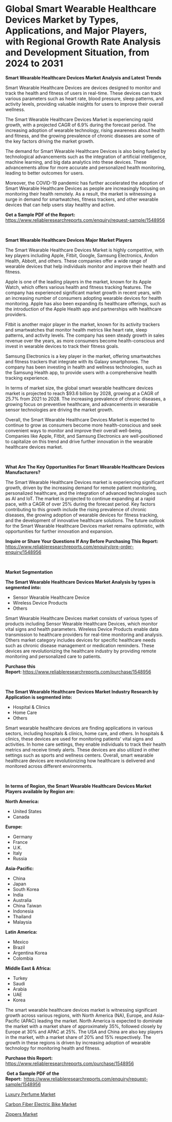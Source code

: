 <p><h1>Global Smart Wearable Healthcare Devices Market by Types, Applications, and Major Players, with Regional Growth Rate Analysis and Development Situation, from 2024 to 2031</h1></p><p><strong>Smart Wearable Healthcare Devices Market Analysis and Latest Trends</strong></p>
<p><p>Smart Wearable Healthcare Devices are devices designed to monitor and track the health and fitness of users in real-time. These devices can track various parameters such as heart rate, blood pressure, sleep patterns, and activity levels, providing valuable insights for users to improve their overall wellness.</p><p>The Smart Wearable Healthcare Devices Market is experiencing rapid growth, with a projected CAGR of 6.9% during the forecast period. The increasing adoption of wearable technology, rising awareness about health and fitness, and the growing prevalence of chronic diseases are some of the key factors driving the market growth.</p><p>The demand for Smart Wearable Healthcare Devices is also being fueled by technological advancements such as the integration of artificial intelligence, machine learning, and big data analytics into these devices. These advancements allow for more accurate and personalized health monitoring, leading to better outcomes for users.</p><p>Moreover, the COVID-19 pandemic has further accelerated the adoption of Smart Wearable Healthcare Devices as people are increasingly focusing on monitoring their health remotely. As a result, the market is witnessing a surge in demand for smartwatches, fitness trackers, and other wearable devices that can help users stay healthy and active.</p></p>
<p><strong>Get a Sample PDF of the Report:&nbsp;</strong> <a href="https://www.reliableresearchreports.com/enquiry/request-sample/1548956">https://www.reliableresearchreports.com/enquiry/request-sample/1548956</a></p>
<p>&nbsp;</p>
<p><strong>Smart Wearable Healthcare Devices Major Market Players</strong></p>
<p><p>The Smart Wearable Healthcare Devices Market is highly competitive, with key players including Apple, Fitbit, Google, Samsung Electronics, Andon Health, Abbott, and others. These companies offer a wide range of wearable devices that help individuals monitor and improve their health and fitness.</p><p>Apple is one of the leading players in the market, known for its Apple Watch, which offers various health and fitness tracking features. The company has experienced significant market growth in recent years, with an increasing number of consumers adopting wearable devices for health monitoring. Apple has also been expanding its healthcare offerings, such as the introduction of the Apple Health app and partnerships with healthcare providers.</p><p>Fitbit is another major player in the market, known for its activity trackers and smartwatches that monitor health metrics like heart rate, sleep patterns, and activity levels. The company has seen steady growth in sales revenue over the years, as more consumers become health-conscious and invest in wearable devices to track their fitness goals.</p><p>Samsung Electronics is a key player in the market, offering smartwatches and fitness trackers that integrate with its Galaxy smartphones. The company has been investing in health and wellness technologies, such as the Samsung Health app, to provide users with a comprehensive health tracking experience.</p><p>In terms of market size, the global smart wearable healthcare devices market is projected to reach $93.6 billion by 2028, growing at a CAGR of 25.7% from 2021 to 2028. The increasing prevalence of chronic diseases, a growing focus on preventive healthcare, and advancements in wearable sensor technologies are driving the market growth.</p><p>Overall, the Smart Wearable Healthcare Devices Market is expected to continue to grow as consumers become more health-conscious and seek convenient ways to monitor and improve their overall well-being. Companies like Apple, Fitbit, and Samsung Electronics are well-positioned to capitalize on this trend and drive further innovation in the wearable healthcare devices market.</p></p>
<p>&nbsp;</p>
<p><strong>What Are The Key Opportunities For Smart Wearable Healthcare Devices Manufacturers?</strong></p>
<p><p>The Smart Wearable Healthcare Devices market is experiencing significant growth, driven by the increasing demand for remote patient monitoring, personalized healthcare, and the integration of advanced technologies such as AI and IoT. The market is projected to continue expanding at a rapid pace, with a CAGR of over 25% during the forecast period. Key factors contributing to this growth include the rising prevalence of chronic diseases, the growing adoption of wearable devices for fitness tracking, and the development of innovative healthcare solutions. The future outlook for the Smart Wearable Healthcare Devices market remains optimistic, with opportunities for further innovation and expansion.</p></p>
<p><strong>Inquire or Share Your Questions If Any Before Purchasing This Report:</strong> <a href="https://www.reliableresearchreports.com/enquiry/pre-order-enquiry/1548956">https://www.reliableresearchreports.com/enquiry/pre-order-enquiry/1548956</a></p>
<p>&nbsp;</p>
<p><strong>Market Segmentation</strong></p>
<p><strong>The Smart Wearable Healthcare Devices Market Analysis by types is segmented into:</strong></p>
<p><ul><li>Sensor Wearable Healthcare Device</li><li>Wireless Device Products</li><li>Others</li></ul></p>
<p><p>Smart Wearable Healthcare Devices market consists of various types of products including Sensor Wearable Healthcare Devices, which monitor vital signs and health parameters. Wireless Device Products enable data transmission to healthcare providers for real-time monitoring and analysis. Others market category includes devices for specific healthcare needs such as chronic disease management or medication reminders. These devices are revolutionizing the healthcare industry by providing remote monitoring and personalized care to patients.</p></p>
<p><strong>Purchase this Report:&nbsp;</strong><a href="https://www.reliableresearchreports.com/purchase/1548956">https://www.reliableresearchreports.com/purchase/1548956</a></p>
<p>&nbsp;</p>
<p><strong>The Smart Wearable Healthcare Devices Market Industry Research by Application is segmented into:</strong></p>
<p><ul><li>Hospital & Clinics</li><li>Home Care</li><li>Others</li></ul></p>
<p><p>Smart wearable healthcare devices are finding applications in various sectors, including hospitals & clinics, home care, and others. In hospitals & clinics, these devices are used for monitoring patients' vital signs and activities. In home care settings, they enable individuals to track their health metrics and receive timely alerts. These devices are also utilized in other settings such as sports and wellness centers. Overall, smart wearable healthcare devices are revolutionizing how healthcare is delivered and monitored across different environments.</p></p>
<p>&nbsp;</p>
<p><strong>In terms of Region, the Smart Wearable Healthcare Devices Market Players available by Region are:</strong></p>
<p>
    <p> <strong> North America: </strong>
        <ul>
            <li>United States</li>
            <li>Canada</li>
        </ul>
        </p> 
    <p> <strong> Europe: </strong>
        <ul>
            <li>Germany</li>
            <li>France</li>
            <li>U.K.</li>
            <li>Italy</li>
            <li>Russia</li>
        </ul>
        </p> 
    <p> <strong> Asia-Pacific: </strong>
        <ul>
            <li>China</li>
            <li>Japan</li>
            <li>South Korea</li>
            <li>India</li>
            <li>Australia</li>
            <li>China Taiwan</li>
            <li>Indonesia</li>
            <li>Thailand</li>
            <li>Malaysia</li>
        </ul>
        </p> 
    <p> <strong> Latin America: </strong>
        <ul>
            <li>Mexico</li>
            <li>Brazil</li>
            <li>Argentina Korea</li>
            <li>Colombia</li>
        </ul>
        </p> 
    <p> <strong> Middle East & Africa: </strong>
        <ul>
            <li>Turkey</li>
            <li>Saudi</li>
            <li>Arabia</li>
            <li>UAE</li>
            <li>Korea</li>
        </ul>
    </p>
    </p>
<p><p>The smart wearable healthcare devices market is witnessing significant growth across various regions, with North America (NA), Europe, and Asia-Pacific (APAC) leading the market. North America is expected to dominate the market with a market share of approximately 35%, followed closely by Europe at 30% and APAC at 25%. The USA and China are also key players in the market, with a market share of 20% and 15% respectively. The growth in these regions is driven by increasing adoption of wearable technology for monitoring health and fitness.</p></p>
<p><strong>Purchase this Report: </strong><a href="https://www.reliableresearchreports.com/purchase/1548956">https://www.reliableresearchreports.com/purchase/1548956</a></p>
<p>&nbsp;<strong>Get a Sample PDF of the Report:&nbsp;&nbsp;</strong><a href="https://www.reliableresearchreports.com/enquiry/request-sample/1548956">https://www.reliableresearchreports.com/enquiry/request-sample/1548956</a></p>
<p><strong></strong></p>
<p><p><a href="https://github.com/vimar16th/Market-Research-Report-List-3/blob/main/luxury-perfume-market.md">Luxury Perfume Market</a></p><p><a href="https://github.com/lataunyatinikmelvin59ilbd0dv/Market-Research-Report-List-1/blob/main/carbon-fiber-electric-bike-market.md">Carbon Fiber Electric Bike Market</a></p><p><a href="https://github.com/JameTravis/Market-Research-Report-List-4/blob/main/zippers-market.md">Zippers Market</a></p></p>